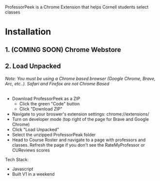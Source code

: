 ProfessorPeek is a Chrome Extension that helps Cornell students select classes

# Installation

## 1. (COMING SOON) Chrome Webstore

## 2. Load Unpacked

###### Note: You must be using a Chrome based browser (Google Chrome, Brave, Arc, etc..). Safari and Firefox are not Chrome Based

- Download ProfessorPeek as a ZIP
  - Click the green "Code" button
  - Click "Download ZIP"
- Navigate to your broswer's extension settings: chrome://extensions/
- Turn on developer mode (top right of the page for Brave and Google Chrome)
- Click "Load Unpacked"
- Select the unzipped ProfessorPeak folder
- Head to Course Roster and navigate to a page with professors and classes. Refresh the page if you don't see the RateMyProfessor or CUReviews scores

Tech Stack:

- Javascript
- Built V1 in a weekend
